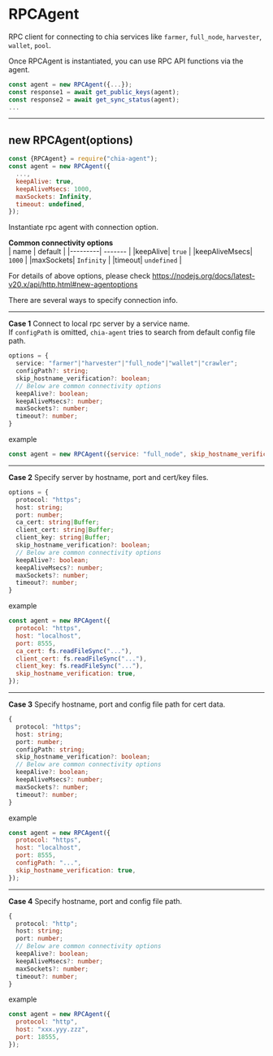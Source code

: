 # RPCAgent

RPC client for connecting to chia services like `farmer`, `full_node`, `harvester`, `wallet`, `pool`.  

Once RPCAgent is instantiated, you can use RPC API functions via the agent.
```js
const agent = new RPCAgent({...});
const response1 = await get_public_keys(agent);
const response2 = await get_sync_status(agent);
...
```
---

## new RPCAgent(options)

```js
const {RPCAgent} = require("chia-agent");
const agent = new RPCAgent({
  ...,
  keepAlive: true,
  keepAliveMsecs: 1000,
  maxSockets: Infinity,
  timeout: undefined,
});
```

Instantiate rpc agent with connection option.  

**Common connectivity options**  
|     name    | default |
|---------| ------- |
|keepAlive| `true`  |
|keepAliveMsecs| `1000`  |
|maxSockets| `Infinity`  |
|timeout| `undefined`  |

For details of above options, please check
https://nodejs.org/docs/latest-v20.x/api/http.html#new-agentoptions

There are several ways to specify connection info.

---

**Case 1** Connect to local rpc server by a service name.  
If `configPath` is omitted, `chia-agent` tries to search from default config file path.
```typescript
options = {
  service: "farmer"|"harvester"|"full_node"|"wallet"|"crawler";
  configPath?: string;
  skip_hostname_verification?: boolean;
  // Below are common connectivity options
  keepAlive?: boolean;
  keepAliveMsecs?: number;
  maxSockets?: number;
  timeout?: number;
}
```
example
```js
const agent = new RPCAgent({service: "full_node", skip_hostname_verification: true});
```

---

**Case 2** Specify server by hostname, port and cert/key files.
```typescript
options = {
  protocol: "https";
  host: string;
  port: number;
  ca_cert: string|Buffer;
  client_cert: string|Buffer;
  client_key: string|Buffer;
  skip_hostname_verification?: boolean;
  // Below are common connectivity options
  keepAlive?: boolean;
  keepAliveMsecs?: number;
  maxSockets?: number;
  timeout?: number;
}
```
example
```js
const agent = new RPCAgent({
  protocol: "https",
  host: "localhost",
  port: 8555,
  ca_cert: fs.readFileSync("..."),
  client_cert: fs.readFileSync("..."),
  client_key: fs.readFileSync("..."),
  skip_hostname_verification: true,
});
```

---

**Case 3** Specify hostname, port and config file path for cert data.

```typescript
{
  protocol: "https";
  host: string;
  port: number;
  configPath: string;
  skip_hostname_verification?: boolean;
  // Below are common connectivity options
  keepAlive?: boolean;
  keepAliveMsecs?: number;
  maxSockets?: number;
  timeout?: number;
}
```
example
```js
const agent = new RPCAgent({
  protocol: "https",
  host: "localhost",
  port: 8555,
  configPath: "...",
  skip_hostname_verification: true,
});
```

---

**Case 4** Specify hostname, port and config file path.

```typescript
{
  protocol: "http";
  host: string;
  port: number;
  // Below are common connectivity options
  keepAlive?: boolean;
  keepAliveMsecs?: number;
  maxSockets?: number;
  timeout?: number;
}
```
example
```js
const agent = new RPCAgent({
  protocol: "http",
  host: "xxx.yyy.zzz",
  port: 18555,
});
```

